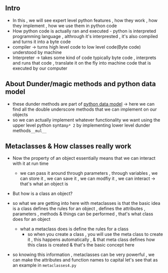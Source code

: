 ## Intro

- In this , we will see expert level python features , how they work , how they implement , how we use them in python code
- How python code is actually ran and executed - python is interpreted programming language , althrough it's interprested , it's also compiled and turns it into a byte code
- compiler -> turns high level code to low level code(Byte code) understood by machine
- Interpreter -> takes some kind of code typically byte code , interprets and runs that code , translate it on the fly into machine code that is executed by our computer

## About Dunder/magic methods and python data model

- these dunder methods are part of [python data model](https://docs.python.org/3/reference/datamodel.html) -> here we can find all the double underscore methods that we can implement on our objects
- so we can actually implement whatever functionality we want using the upper level python syntax`p* 2` by implementing lower level dunder methods`__mul__`

## Metaclasses & How classes really work

- Now the property of an object essentially means that we can interact with it at run time
  - we can pass it around through parameters , through variables , we can store it , we can save it , we can modfiy it , we can interact -> that's what an object is

- But how is a class an object?
- so what we are getting into here with metaclasses is that the basic idea is a class defines the rules for an object , defines the attributes , parameters , methods & things can be performed , that's what class does for an object 
    - what a metaclass does is define the rules for a class 
        - so when you create a class , you will use the meta class to create it , this happens automatically , & that meta class defines how this class is created & that's the basic concept here
- so knowing this information , metaclasses can be very powerful , we can make the attributes and function names to capital let's see that as an example in `metaclasses4.py`

